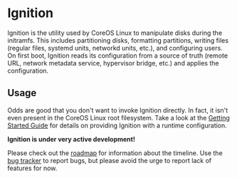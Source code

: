 # Ignition #

Ignition is the utility used by CoreOS Linux to manipulate disks during the
initramfs. This includes partitioning disks, formatting partitions, writing
files (regular files, systemd units, networkd units, etc.), and configuring
users. On first boot, Ignition reads its configuration from a source of truth
(remote URL, network metadata service, hypervisor bridge, etc.) and applies the
configuration.

## Usage ##

Odds are good that you don't want to invoke Ignition directly. In fact, it
isn't even present in the CoreOS Linux root filesystem. Take a look at the
[Getting Started Guide][getting started] for details on providing Ignition
with a runtime configuration.

[getting started]: doc/getting-started.md

**Ignition is under very active development!**

Please check out the [roadmap](ROADMAP.md) for information about the timeline.
Use the [bug tracker][issues] to report bugs, but please avoid the urge to
report lack of features for now.

[issues]: https://github.com/coreos/bugs/issues/new?labels=component/ignition
